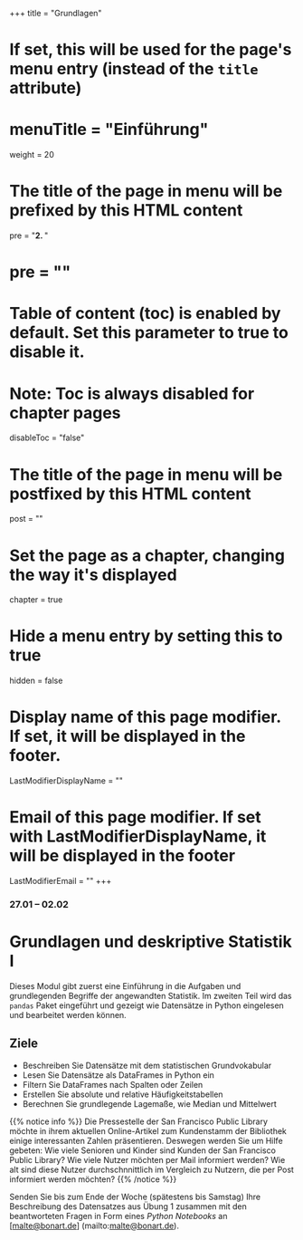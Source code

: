 +++
title = "Grundlagen"
# If set, this will be used for the page's menu entry (instead of the `title` attribute)
# menuTitle = "Einführung"
weight = 20
# The title of the page in menu will be prefixed by this HTML content
 pre = "<b>2. </b>"
# pre = "<i class='fab fa-github'></i>"
# Table of content (toc) is enabled by default. Set this parameter to true to disable it.
# Note: Toc is always disabled for chapter pages
disableToc = "false"

# The title of the page in menu will be postfixed by this HTML content
post = ""
# Set the page as a chapter, changing the way it's displayed
chapter = true
# Hide a menu entry by setting this to true
hidden = false
# Display name of this page modifier. If set, it will be displayed in the footer.
LastModifierDisplayName = ""
# Email of this page modifier. If set with LastModifierDisplayName, it will be displayed in the footer
LastModifierEmail = ""
+++ 


### 27.01 – 02.02

# Grundlagen und deskriptive Statistik I

Dieses Modul gibt zuerst eine Einführung in die Aufgaben und grundlegenden Begriffe der angewandten Statistik. Im zweiten Teil wird das `pandas` Paket eingeführt und gezeigt wie Datensätze in Python eingelesen und bearbeitet werden können.

## Ziele

- Beschreiben Sie Datensätze mit dem statistischen Grundvokabular
- Lesen Sie Datensätze als DataFrames in Python ein
- Filtern Sie DataFrames nach Spalten oder Zeilen
- Erstellen Sie absolute und relative Häufigkeitstabellen
- Berechnen Sie grundlegende Lagemaße, wie Median und Mittelwert



{{% notice info %}}
Die Pressestelle der San Francisco Public Library möchte in ihrem aktuellen Online-Artikel zum Kundenstamm der Bibliothek einige interessanten Zahlen präsentieren. Deswegen werden Sie um Hilfe gebeten: Wie viele Senioren und Kinder sind Kunden der San Francisco Public Library? Wie viele Nutzer möchten per Mail informiert werden? Wie alt sind diese Nutzer durchschnnittlich im Vergleich zu Nutzern, die per Post informiert werden möchten? 
{{% /notice %}}

Senden Sie bis zum Ende der Woche (spätestens bis Samstag) Ihre Beschreibung des Datensatzes aus Übung 1 zusammen mit den beantworteten Fragen in Form eines *Python Notebooks* an [malte@bonart.de] (mailto:malte@bonart.de). 






